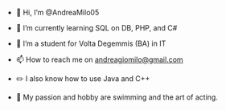 - 👋 Hi, I’m @AndreaMilo05
- 🌱 I’m currently learning SQL on DB, PHP, and C#
- 💞️ I’m a student for Volta Degemmis (BA) in IT
- 📫 How to reach me on andreagiomilo@gmail.com

- ✏️ I also know how to use Java and C++
- 🥇 My passion and hobby are swimming and the art of acting. 

<!---
AndreaMilo05/AndreaMilo05 is a ✨ special ✨ repository because its `README.md` (this file) appears on your GitHub profile.
You can click the Preview link to take a look at your changes.
--->
